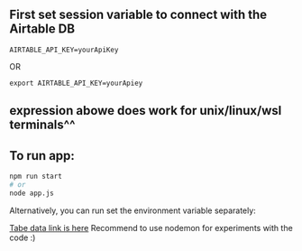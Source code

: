 ## First set session variable to connect with the Airtable DB 

`AIRTABLE_API_KEY=yourApiKey`

OR

`export AIRTABLE_API_KEY=yourApiey`
## expression abowe does work for unix/linux/wsl terminals^^
## To run app:

```bash
npm run start
# or
node app.js
```
  
Alternatively, you can run set the environment variable separately:
  
  
[Tabe data link is here](https://airtable.com/shrSW5MADsOW7hNkw)
Recommend to use nodemon for experiments with the code :)